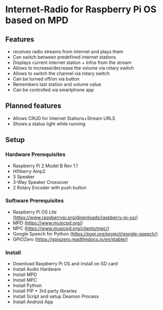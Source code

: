 # Internet-Radio for Raspberry Pi OS based on MPD
 
## Features 
* receives radio streams from internet and plays them
* Can switch between predefined internet stations
* Displays current internet station + Infos from the stream
* Allows to increase/decrease the volume via rotary switch
* Allows to switch the channel via rotary switch 
* Can be turned off/on via button
* Remembers last station and volume value
* Can be controlled via smartphone app

## Planned features
* Allows CRUD for Internet Stations+Stream URLS
* Shows a status light while running


## Setup

### Hardware Prerequisites
* Raspberry Pi 2 Model B Rev 1.1
* Hifiberry Amp2
* 3 Speaker
* 3-Way Speaker Crossover
* 2 Rotary Encoder with push button

### Software Prerequisites
* Raspberry Pi OS Lite (https://www.raspberrypi.org/downloads/raspberry-pi-os/)
* MPD (https://www.musicpd.org/)
* MPC (https://www.musicpd.org/clients/mpc/)
* Google Speech for Python (https://pypi.org/project/google-speech/)
* GPIOZero (https://gpiozero.readthedocs.io/en/stable/)

### Install
* Download Raspberry Pi OS and install on SD card
* Install Audio Hardware
* Install MPD
* Install MPC
* Install Python
* Install PIP + 3rd party libraries
* Install Script and setup Deamon Process
* Install Android App